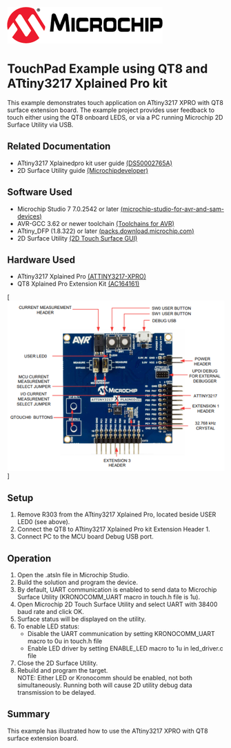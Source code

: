 [![MCHP](images/microchip.png)](https://www.microchip.com)

# TouchPad Example using QT8 and ATtiny3217 Xplained Pro kit

This example demonstrates touch application on ATtiny3217 XPRO with QT8 surface extension board. The example project provides user feedback to touch either using the QT8 onboard LEDS, or via a PC running Microchip 2D Surface Utility via USB.


## Related Documentation

- ATtiny3217 Xplainedpro kit user guide [(DS50002765A)](https://ww1.microchip.com/downloads/en/DeviceDoc/ATtiny3217-Xplained-Pro-DS50002765A.pdf)
- 2D Surface Utility guide [(Microchipdeveloper)](https://microchipdeveloper.com/touch:guide-to-connect-to-touch-surface-utility)

## Software Used
  
- Microchip Studio 7 7.0.2542 or later [(microchip-studio-for-avr-and-sam-devices)](https://www.microchip.com/en-us/development-tools-tools-and-software/microchip-studio-for-avr-and-sam-devices)
- AVR-GCC 3.62 or newer toolchain [(Toolchains for AVR)](https://www.microchip.com/en-us/development-tools-tools-and-software/gcc-compilers-avr-and-arm)
- ATtiny_DFP (1.8.322) or later [(packs.download.microchip.com)](https://packs.download.microchip.com/)
- 2D Surface Utility [(2D Touch Surface GUI)](https://www.microchip.com/mymicrochip/filehandler.aspx?ddocname=en605897)
  
## Hardware Used

- ATtiny3217 Xplained Pro [(ATTINY3217-XPRO)](https://www.microchip.com/DevelopmentTools/ProductDetails/PartNO/ATTINY3217-XPRO)
- QT8 Xplained Pro Extension Kit [(AC164161)](https://www.microchip.com/developmenttools/ProductDetails/AC164161)

[![tiny](images/attiny3217.png)]

## Setup

1. Remove R303 from the ATtiny3217 Xplained Pro, located beside USER LED0 (see above).
2. Connect the QT8 to ATtiny3217 Xplained Pro kit Extension Header 1.
3. Connect PC to the MCU board Debug USB port. 

## Operation

1. Open the .atsln file in Microchip Studio.
2. Build the solution and program the device.
3. By default, UART communication is enabled to send data to Microchip Surface Utility (KRONOCOMM_UART macro in touch.h file is 1u).
4. Open Microchip 2D Touch Surface Utility and select UART with 38400 baud rate and click OK.
5. Surface status will be displayed on the utility.
6. To enable LED status:
   - Disable the UART communication by setting KRONOCOMM_UART macro to 0u in touch.h file
   - Enable LED driver by setting ENABLE_LED macro to 1u in led_driver.c file
7. Close the 2D Surface Utility.
8. Rebuild and program the target.    
    NOTE: Either LED or Kronocomm should be enabled, not both simultaneously. Running both will cause 2D utility debug data transmission to be delayed. 


## Summary

This example has illustrated how to use the ATtiny3217 XPRO with QT8 surface extension board.

